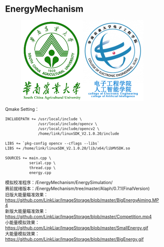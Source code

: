 # EnergyMechanism

<div align=center><img src="https://github.com/LinkLiar/ImageStorage/blob/master/SchoolBadge.png" width="200" height="265"/><img src="https://github.com/LinkLiar/ImageStorage/blob/master/CollegeBadge.png" width="200" height="265"/></div>

Qmake Setting：

    INCLUDEPATH += /usr/local/include \
                   /usr/local/include/opencv \
                   /usr/local/include/opencv2 \
                   /home/link/linuxSDK_V2.1.0.20/include

    LIBS += `pkg-config opencv --cflags --libs`
    LIBS += /home/link/linuxSDK_V2.1.0.20/lib/x64/libMVSDK.so

    SOURCES += main.cpp \
               serial.cpp \
               thread.cpp \
               energy.cpp
               
模拟校准程序：/EnergyMechanism/EnergySimulation/  
赛前就绪版本：/EnergyMechanism/tree/master/Alaph/0.7.1(FinalVersion)  
旧版大能量瞄准效果：https://github.com/LinkLiar/ImageStorage/blob/master/BigEnergyAiming.MP4  
新版大能量瞄准效果：https://github.com/LinkLiar/ImageStorage/blob/master/Competition.mp4  
小能量模拟效果：https://github.com/LinkLiar/ImageStorage/blob/master/SmallEnergy.gif  
大能量模拟效果：https://github.com/LinkLiar/ImageStorage/blob/master/BigEnergy.gif  
